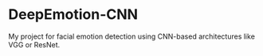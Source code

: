 # DeepEmotion-CNN
My project for facial emotion detection using CNN-based architectures like VGG or ResNet.
